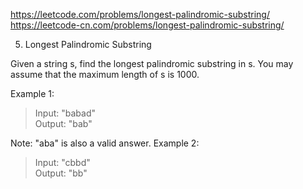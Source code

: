 https://leetcode.com/problems/longest-palindromic-substring/  
https://leetcode-cn.com/problems/longest-palindromic-substring/

5. Longest Palindromic Substring

Given a string s, find the longest palindromic substring in s. You may assume that the maximum length of s is 1000.

Example 1:

>Input: "babad"  
>Output: "bab"

Note: "aba" is also a valid answer.
Example 2:

>Input: "cbbd"  
>Output: "bb"

